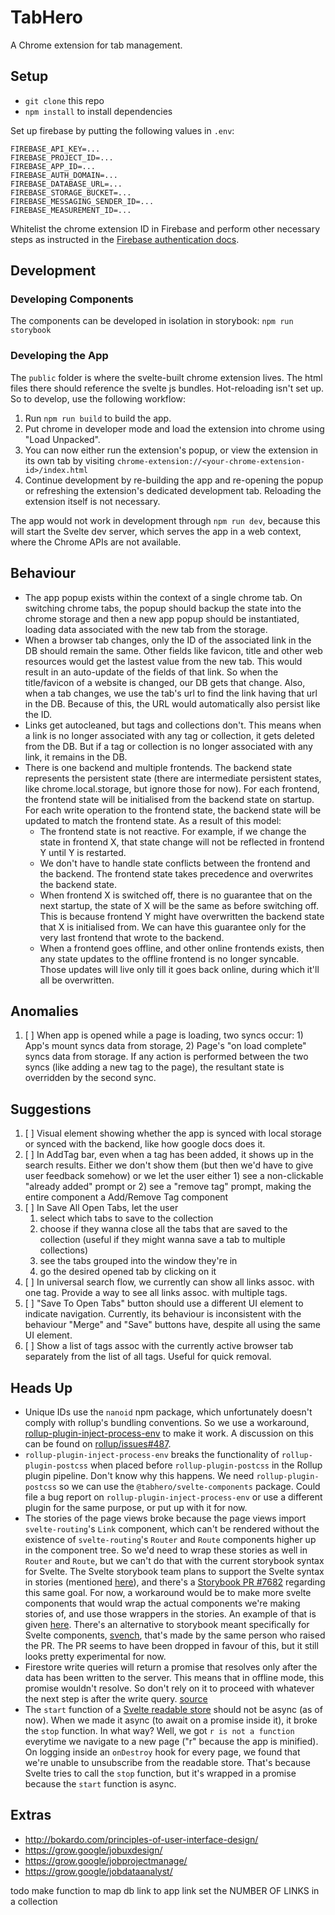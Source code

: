 # TabHero

A Chrome extension for tab management.

## Setup

- `git clone` this repo
- `npm install` to install dependencies

Set up firebase by putting the following values in `.env`:

```
FIREBASE_API_KEY=...
FIREBASE_PROJECT_ID=...
FIREBASE_APP_ID=...
FIREBASE_AUTH_DOMAIN=...
FIREBASE_DATABASE_URL=...
FIREBASE_STORAGE_BUCKET=...
FIREBASE_MESSAGING_SENDER_ID=...
FIREBASE_MEASUREMENT_ID=...
```

Whitelist the chrome extension ID in Firebase and perform other necessary steps as instructed in the [Firebase authentication docs](https://firebase.google.com/docs/auth/web/google-signin#authenticate_with_firebase_in_a_chrome_extension).

## Development

### Developing Components

The components can be developed in isolation in storybook: `npm run storybook`

### Developing the App

The `public` folder is where the svelte-built chrome extension lives. The html files there should reference the svelte js bundles. Hot-reloading isn't set up. So to develop, use the following workflow:

1. Run `npm run build` to build the app.
2. Put chrome in developer mode and load the extension into chrome using "Load Unpacked".
4. You can now either run the extension's popup, or view the extension in its own tab by visiting `chrome-extension://<your-chrome-extension-id>/index.html`
5. Continue development by re-building the app and re-opening the popup or refreshing the extension's dedicated development tab. Reloading the extension itself is not necessary.

The app would not work in development through `npm run dev`, because this will start the Svelte dev server, which serves the app in a web context, where the Chrome APIs are not available.

## Behaviour

- The app popup exists within the context of a single chrome tab. On switching chrome tabs, the popup should backup the state into the chrome storage and then a new app popup should be instantiated, loading data associated with the new tab from the storage.
- When a browser tab changes, only the ID of the associated link in the DB should remain the same. Other fields like favicon, title and other web resources would get the lastest value from the new tab. This would result in an auto-update of the fields of that link. So when the title/favicon of a website is changed, our DB gets that change. Also, when a tab changes, we use the tab's url to find the link having that url in the DB. Because of this, the URL would automatically also persist like the ID.
- Links get autocleaned, but tags and collections don't. This means when a link is no longer associated with any tag or collection, it gets deleted from the DB. But if a tag or collection is no longer associated with any link, it remains in the DB.
- There is one backend and multiple frontends. The backend state represents the persistent state (there are intermediate persistent states, like chrome.local.storage, but ignore those for now). For each frontend, the frontend state will be initialised from the backend state on startup. For each write operation to the frontend state, the backend state will be updated to match the frontend state. As a result of this model:
    - The frontend state is not reactive. For example, if we change the state in frontend X, that state change will not be reflected in frontend Y until Y is restarted.
    - We don't have to handle state conflicts between the frontend and the backend. The frontend state takes precedence and overwrites the backend state.
    - When frontend X is switched off, there is no guarantee that on the next startup, the state of X will be the same as before switching off. This is because frontend Y might have overwritten the backend state that X is initialised from. We can have this guarantee only for the very last frontend that wrote to the backend.
    - When a frontend goes offline, and other online frontends exists, then any state updates to the offline frontend is no longer syncable. Those updates will live only till it goes back online, during which it'll all be overwritten.

## Anomalies

1. [ ] When app is opened while a page is loading, two syncs occur: 1) App's mount syncs data from storage, 2) Page's "on load complete" syncs data from storage. If any action is performed between the two syncs (like adding a new tag to the page), the resultant state is overridden by the second sync.

## Suggestions

1. [ ] Visual element showing whether the app is synced with local storage or synced with the backend, like how google docs does it.
2. [ ] In AddTag bar, even when a tag has been added, it shows up in the search results. Either we don't show them (but then we'd have to give user feedback somehow) or we let the user either 1) see a non-clickable "already added" prompt or 2) see a "remove tag" prompt, making the entire component a Add/Remove Tag component
3. [ ] In Save All Open Tabs, let the user
    1. select which tabs to save to the collection
    2. choose if they wanna close all the tabs that are saved to the collection (useful if they might wanna save a tab to multiple collections)
    3. see the tabs grouped into the window they're in
    4. go the desired opened tab by clicking on it
4. [ ] In universal search flow, we currently can show all links assoc. with one tag. Provide a way to see all links assoc. with multiple tags.
5. [ ] "Save To Open Tabs" button should use a different UI element to indicate navigation. Currently, its behaviour is inconsistent with the behaviour "Merge" and "Save" buttons have, despite all using the same UI element.
6. [ ] Show a list of tags assoc with the currently active browser tab separately from the list of all tags. Useful for quick removal.

## Heads Up

- Unique IDs use the `nanoid` npm package, which unfortunately doesn't comply with rollup's bundling conventions. So we use a workaround, [rollup-plugin-inject-process-env](https://www.npmjs.com/package/rollup-plugin-inject-process-env) to make it work. A discussion on this can be found on [rollup/issues#487](https://github.com/rollup/rollup/issues/487).
- `rollup-plugin-inject-process-env` breaks the functionality of `rollup-plugin-postcss` when placed before `rollup-plugin-postcss` in the Rollup plugin pipeline. Don't know why this happens. We need `rollup-plugin-postcss` so we can use the `@tabhero/svelte-components` package. Could file a bug report on `rollup-plugin-inject-process-env` or use a different plugin for the same purpose, or put up with it for now.
- The stories of the page views broke because the page views import `svelte-routing`'s `Link` component, which can't be rendered without the existence of `svelte-routing`'s `Router` and `Route` components higher up in the component tree. So we'd need to wrap these stories as well in `Router` and `Route`, but we can't do that with the current storybook syntax for Svelte. The Svelte storybook team plans to support the Svelte syntax in stories (mentioned [here](https://www.npmjs.com/package/@storybook/svelte)), and there's a [Storybook PR #7682](https://github.com/storybookjs/storybook/pull/7682) regarding this same goal. For now, a workaround would be to make more svelte components that would wrap the actual components we're making stories of, and use those wrappers in the stories. An example of that is given [here](https://github.com/storybookjs/storybook/tree/next/examples/svelte-kitchen-sink). There's an alternative to storybook meant specifically for Svelte components, [svench](https://github.com/rixo/svench), that's made by the same person who raised the PR. The PR seems to have been dropped in favour of this, but it still looks pretty experimental for now.
- Firestore write queries will return a promise that resolves only after the data has been written to the server. This means that in offline mode, this promise wouldn't resolve. So don't rely on it to proceed with whatever the next step is after the write query. [source](https://youtu.be/oDvdAFP6OhQ?t=674)
- The `start` function of a [Svelte readable store](https://svelte.dev/tutorial/readable-stores) should not be async (as of now). When we made it async (to await on a promise inside it), it broke the `stop` function. In what way? Well, we got `r is not a function` everytime we navigate to a new page ("r" because the app is minified). On logging inside an `onDestroy` hook for every page, we found that we're unable to unsubscribe from the readable store. That's because Svelte tries to call the `stop` function, but it's wrapped in a promise because the `start` function is async.

## Extras

- http://bokardo.com/principles-of-user-interface-design/
- https://grow.google/jobuxdesign/
- https://grow.google/jobprojectmanage/
- https://grow.google/jobdataanalyst/

todo
make function to map db link to app link
set the NUMBER OF LINKS in a collection
